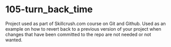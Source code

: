 # 105-turn_back_time

Project used as part of Skillcrush.com course on Git and Github. Used as an example on how to revert back to a previous version of your project when changes that have been committed to the repo are not needed or not wanted. 

